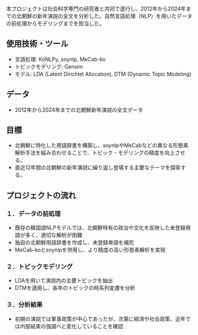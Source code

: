 本プロジェクトは社会科学専門の研究者と共同で遂行し、2012年から2024年までの北朝鮮の新年演説の全文を分析した。自然言語処理（NLP）を用いたデータの前処理からモデリングまでを担当した。

## 使用技術・ツール
- 言語処理: KoNLPy, soynlp, MeCab-ko
- トピックモデリング: Gensim
- モデル: LDA (Latent Dirichlet Allocation), DTM (Dynamic Topic Modeling)

## データ
- 2012年から2024年までの北朝鮮新年演説の全文データ

## 目標
- 北朝鮮に特化した用語辞書を構築し、soynlpやMeCabなどの異なる形態素解析手法を組み合わせることで、トピック・モデリングの精度を向上させる。 
- 直近12年間の北朝鮮の新年演説に繰り返し登場する主要なテーマを探索する。

## プロジェクトの流れ
### １．データの前処理
   - 既存の韓国語NLPモデルでは、北朝鮮特有の政治や文化を反映した未登録用語が多く、適切な解析が困難
   - 独自の北朝鮮用語辞書を作成し、未登録単語を補完
   - MeCab-koとsoynlpを併用し、より精度の高い形態素解析を実現
### ２．トピックモデリング
   - LDAを用いて演説内の主要トピックを抽出
   - DTMを適用し、各年のトピックの時系列変遷を分析
### ３．分析結果
   - 初期の演説では軍事政策が中心であったが、次第に経済や社会政策、近年では内部結束の強調へと変化していることを確認

